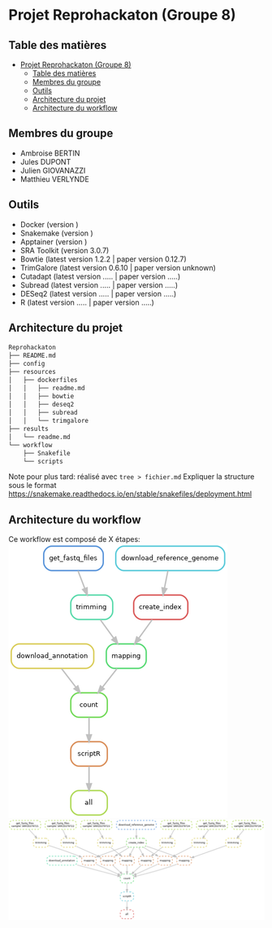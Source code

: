 # Projet Reprohackaton (Groupe 8)

## Table des matières

- [Projet Reprohackaton (Groupe 8)](#projet-reprohackaton-groupe-8)
  - [Table des matières](#table-des-matières)
  - [Membres du groupe](#membres-du-groupe)
  - [Outils](#outils)
  - [Architecture du projet](#architecture-du-projet)
  - [Architecture du workflow](#architecture-du-workflow)

## Membres du groupe

- Ambroise BERTIN
- Jules DUPONT
- Julien GIOVANAZZI
- Matthieu VERLYNDE

## Outils

- Docker        (version  )
- Snakemake     (version  )
- Apptainer     (version  )
- SRA Toolkit   (version 3.0.7)
- Bowtie        (latest version 1.2.2 | paper version 0.12.7)
- TrimGalore    (latest version 0.6.10 | paper version unknown)
- Cutadapt      (latest version ..... | paper version .....)
- Subread       (latest version ..... | paper version .....)
- DESeq2        (latest version ..... | paper version .....)
- R             (latest version ..... | paper version .....)

## Architecture du projet

```
Reprohackaton
├── README.md
├── config
├── resources
│   ├── dockerfiles
│   │   ├── readme.md
│   │   ├── bowtie
│   │   ├── deseq2
│   │   ├── subread
│   │   └── trimgalore
├── results
│   └── readme.md
└── workflow
    ├── Snakefile
    └── scripts
```
Note pour plus tard: réalisé avec `tree > fichier.md`
Expliquer la structure sous le format
https://snakemake.readthedocs.io/en/stable/snakefiles/deployment.html 

## Architecture du workflow

Ce workflow est composé de X étapes: <br>
![Workflow](resources/rulegraph.png)
![Workflow](resources/jobgraph.png)
